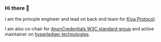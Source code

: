 ### Hi there 👋

I am the princple engineer and lead on back end team for [Kiva Protocol](https://kivaprotocol.com/).  

I am also co-chair for [AnonCredentials W3C standard group](https://github.com/AnonCreds-WG) and active maintainer on [hyperledger technologies](https://wiki.hyperledger.org/).  


<!--
**matt-raffel-kiva/matt-raffel-kiva** is a ✨ _special_ ✨ repository because its `README.md` (this file) appears on your GitHub profile.

Here are some ideas to get you started:

- 🔭 I’m currently working on ...
- 🌱 I’m currently learning ...
- 👯 I’m looking to collaborate on ...
- 🤔 I’m looking for help with ...
- 💬 Ask me about ...
- 📫 How to reach me: ...
- 😄 Pronouns: ...
- ⚡ Fun fact: ...
-->
